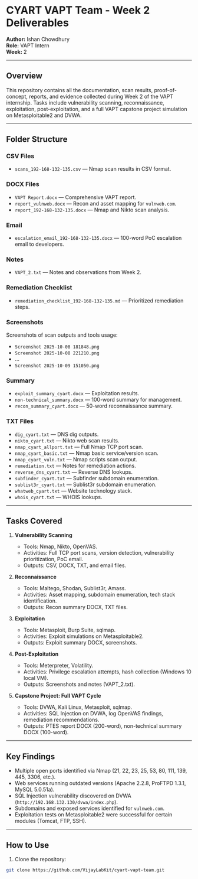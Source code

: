 # CYART VAPT Team - Week 2 Deliverables

**Author:** Ishan Chowdhury  
**Role:** VAPT Intern  
**Week:** 2  

---

## Overview

This repository contains all the documentation, scan results, proof-of-concept, reports, and evidence collected during Week 2 of the VAPT internship. Tasks include vulnerability scanning, reconnaissance, exploitation, post-exploitation, and a full VAPT capstone project simulation on Metasploitable2 and DVWA.

---

## Folder Structure

### CSV Files
- `scans_192-168-132-135.csv` — Nmap scan results in CSV format.

### DOCX Files
- `VAPT Report.docx` — Comprehensive VAPT report.
- `report_vulnweb.docx` — Recon and asset mapping for `vulnweb.com`.
- `report_192-168-132-135.docx` — Nmap and Nikto scan analysis.

### Email
- `escalation_email_192-168-132-135.docx` — 100-word PoC escalation email to developers.

### Notes
- `VAPT_2.txt` — Notes and observations from Week 2.

### Remediation Checklist
- `remediation_checklist_192-168-132-135.md` — Prioritized remediation steps.

### Screenshots
Screenshots of scan outputs and tools usage:
- `Screenshot 2025-10-08 181848.png`
- `Screenshot 2025-10-08 221210.png`
- ...
- `Screenshot 2025-10-09 151050.png`  

### Summary
- `exploit_summary_cyart.docx` — Exploitation results.
- `non-technical_summary.docx` — 100-word summary for management.
- `recon_summary_cyart.docx` — 50-word reconnaissance summary.

### TXT Files
- `dig_cyart.txt` — DNS dig outputs.
- `nikto_cyart.txt` — Nikto web scan results.
- `nmap_cyart_allport.txt` — Full Nmap TCP port scan.
- `nmap_cyart_basic.txt` — Nmap basic service/version scan.
- `nmap_cyart_vuln.txt` — Nmap scripts scan output.
- `remediation.txt` — Notes for remediation actions.
- `reverse_dns_cyart.txt` — Reverse DNS lookups.
- `subfinder_cyart.txt` — Subfinder subdomain enumeration.
- `sublist3r_cyart.txt` — Sublist3r subdomain enumeration.
- `whatweb_cyart.txt` — Website technology stack.
- `whois_cyart.txt` — WHOIS lookups.

---

## Tasks Covered

1. **Vulnerability Scanning**
   - Tools: Nmap, Nikto, OpenVAS.
   - Activities: Full TCP port scans, version detection, vulnerability prioritization, PoC email.
   - Outputs: CSV, DOCX, TXT, and email files.

2. **Reconnaissance**
   - Tools: Maltego, Shodan, Sublist3r, Amass.
   - Activities: Asset mapping, subdomain enumeration, tech stack identification.
   - Outputs: Recon summary DOCX, TXT files.

3. **Exploitation**
   - Tools: Metasploit, Burp Suite, sqlmap.
   - Activities: Exploit simulations on Metasploitable2.
   - Outputs: Exploit summary DOCX, screenshots.

4. **Post-Exploitation**
   - Tools: Meterpreter, Volatility.
   - Activities: Privilege escalation attempts, hash collection (Windows 10 local VM).
   - Outputs: Screenshots and notes (VAPT_2.txt).

5. **Capstone Project: Full VAPT Cycle**
   - Tools: DVWA, Kali Linux, Metasploit, sqlmap.
   - Activities: SQL Injection on DVWA, log OpenVAS findings, remediation recommendations.
   - Outputs: PTES report DOCX (200-word), non-technical summary DOCX (100-word).

---

## Key Findings

- Multiple open ports identified via Nmap (21, 22, 23, 25, 53, 80, 111, 139, 445, 3306, etc.).
- Web services running outdated versions (Apache 2.2.8, ProFTPD 1.3.1, MySQL 5.0.51a).
- SQL Injection vulnerability discovered on DVWA (`http://192.168.132.130/dvwa/index.php`).
- Subdomains and exposed services identified for `vulnweb.com`.
- Exploitation tests on Metasploitable2 were successful for certain modules (Tomcat, FTP, SSH).

---

## How to Use

1. Clone the repository:
```bash
git clone https://github.com/VijayLabKit/cyart-vapt-team.git
